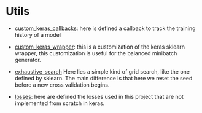 # Utils

* [custom_keras_callbacks](https://github.com/alessio-cuzzocrea/tesi/blob/master/bioinformatics_helpers/bioinformatics_helpers/utils/custom_keras_callbacks.py): here is defined a callback to track the training history of a model

* [custom_keras_wrapper](https://github.com/alessio-cuzzocrea/tesi/blob/master/bioinformatics_helpers/bioinformatics_helpers/utils/custom_keras_wrapper.py): this is a customization of the keras sklearn wrapper, this customization is useful for the balanced minibatch generator.

* [exhaustive_search](https://github.com/alessio-cuzzocrea/tesi/blob/master/bioinformatics_helpers/bioinformatics_helpers/utils/exhaustive_search.py)
Here lies a simple kind of grid search, like the one defined by sklearn. The main difference is that here we reset the seed before a new cross validation begins.

* [losses](https://github.com/alessio-cuzzocrea/tesi/blob/master/bioinformatics_helpers/bioinformatics_helpers/utils/losses.py): here are defined the losses used in this project that are not implemented from scratch in keras.
